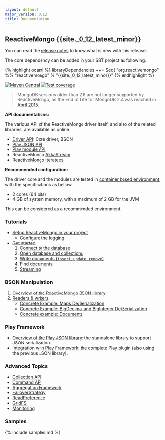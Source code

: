 ```yaml
---
layout: default
major_version: 0.12
title: Documentation
---
```


## ReactiveMongo {{site._0_12_latest_minor}}

You can read the [release notes](release-details.html) to know what is new with this release.

The core dependency can be added in your SBT project as following.

{% highlight ocaml %}
libraryDependencies ++= Seq(
  "org.reactivemongo" %% "reactivemongo" % "{{site._0_12_latest_minor}}"
{% endhighlight %}

[![Maven Central](https://maven-badges.herokuapp.com/maven-central/org.reactivemongo/reactivemongo_2.12/badge.svg)](https://maven-badges.herokuapp.com/maven-central/org.reactivemongo/reactivemongo_2.12/)
[![Test coverage](https://img.shields.io/badge/coverage-60%25-yellowgreen.svg)](reactivemongo.github.io/ReactiveMongo/coverage/0.12.0/)

> MongoDB versions older than 2.6 are not longer supported by ReactiveMongo, as the End of Life for MongoDB 2.4 was reached in [April 2015](https://www.mongodb.com/support-policy).

**API documentations:**

The various API of the ReactiveMongo driver itself, and also of the related libraries, are available as online.

- [Driver API](../api/index.html): Core driver, BSON
- [Play JSON API](http://reactivemongo.github.io/ReactiveMongo-Play-Json/{{page.major_version}}/api/)
- [Play module API](http://reactivemongo.github.io/Play-ReactiveMongo/{{page.major_version}}/api/)
- ReactiveMongo [AkkaStream](https://reactivemongo.github.io/ReactiveMongo-Streaming/{{page.major_version}}/akka-stream/api/)
- ReactiveMongo [Iteratees](https://reactivemongo.github.io/ReactiveMongo-Streaming/{{page.major_version}}/iteratees/api/)

**Recommended configuration:**

The driver core and the modules are tested in [container based environment](https://docs.travis-ci.com/user/ci-environment/#Virtualization-environments), with the specifications as bellow.

- 2 [cores](https://cloud.google.com/compute/) (64 bits)
- 4 GB of system memory, with a maximum of 2 GB for the JVM

This can be considered as a recommended environment.

### Tutorials

- [Setup ReactiveMongo in your project](tutorial/setup.html)
    - [Configure the logging](tutorial/setup.html#logging)
- [Get started](tutorial/getstarted.html)
   1. [Connect to the database](tutorial/connect-database.html)
   2. [Open database and collections](tutorial/database-and-collection.html)
   3. [Write documents (`insert`, `update`, `remove`)](tutorial/write-documents.html)
   4. [Find documents](tutorial/find-documents.html)
   5. [Streaming](tutorial/streaming.html)

### BSON Manipulation

1. [Overview of the ReactiveMongo BSON library](bson/overview.html)
2. [Readers & writers](bson/typeclasses.html)
    - [Concrete Example: Maps De/Serialization](bson/example-maps.html)
    - [Concrete Example: BigDecimal and BigInteger De/Serialization](bson/example-bigdecimal.html)
    - [Concrete example: Documents](bson/example-document.html)

### Play Framework

- [Overview of the Play JSON library](json/overview.html): the standalone library to support JSON serialization.
- [Integration with Play Framework](tutorial/play.html): the complete Play plugin (also using the previous JSON library).

### Advanced Topics

- [Collection API](advanced-topics/collection-api.html)
- [Command API](advanced-topics/commands.html)
- [Aggregation Framework](advanced-topics/aggregation.html)
- [FailoverStrategy](advanced-topics/failoverstrategy.html)
- [ReadPreference](advanced-topics/read-preferences.html)
- [GridFS](advanced-topics/gridfs.html)
- [Monitoring](advanced-topics/monitoring.html)

### Samples

{% include samples.md %}
